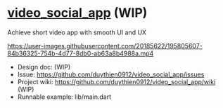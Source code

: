 # [video_social_app](https://tingme.io) (WIP)

Achieve short video app with smooth UI and UX

https://user-images.githubusercontent.com/20185622/195805607-84b36325-754b-4d77-8db0-ab63a8b4988a.mp4

* Design doc: (WIP)
* Issue: https://github.com/duythien0912/video_social_app/issues
* Project wiki: https://github.com/duythien0912/video_social_app/wiki (WIP)
* Runnable example: lib/main.dart
